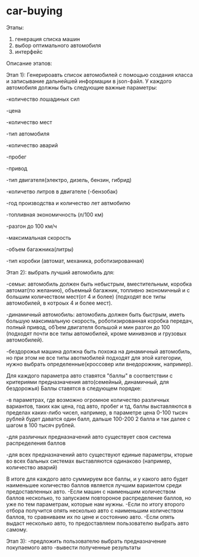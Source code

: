 # car-buying
Этапы:
1) генерация списка машин
2) выбор оптимального автомобиля
3) интерфейс

Описание этапов:


Этап 1):
Генерироавть список автомобилей с помощью создания класса и записывание дальнейшей информации в json-файл.
У каждого автомобиля должны быть следующие важные параметры:

-количество лошадиных сил

-цена

-количество мест

-тип автомобиля

-количество аварий

-пробег

-привод

-тип двигателя(электро, дизель, бензин, гибрид)

-количетво литров в двигателе
(-бензобак)

-год производства и количество лет автмобилю

-топливная экономичность (л/100 км)

-разгон до 100 км/ч

-максимальная скорость

-объем багажника(литры)

-тип коробки (автомат, механика, роботизированная)


Этап 2):
выбрать лучший автомобиль для:

-семьи:
автомобиль должен быть небыстрым, вместительным, коробка автомат(по желанию), объемный багажник, топливно экономичный и с большим количеством мест(от 4 и более) (подходят все типы автомобилей, в котроых 4 и более мест).

-динамичный автомобиль:
автомобиль должен быть быстрым, иметь большую максимальную скорость, роботизированная коробка передач, полный привод, обЪем двигателя большой и мин разгон до 100 (подходят почти все типы автомобилей, кроме минивэнов и грузовых автомобилей).

-бездорожья
машина должна быть похожа на динамичный автомобиль, но при этом не все типы авотмобилей подходят для этой категории, нужно выбрать определенные(кроссовер или внедорожник, например).

Для каждого параметра авто ставятся "баллы" в соответствии с критериями предназначения авто(семейный, динамичный, для бездорожья) Баллы ставятся в следующем порядке:

-в параметрах, где возможно огромное количество различных вариантов, таких как цена, год авто, пробег и тд, баллы выставляются в пределах каких-либо чисел, например, в параметре цена  0-100 тысяч рублей будет даватся один балл, дальше 100-200 2 балла и так далее с шагом в 100 тысяч рублей.

-для различных предназначений авто существует своя система распределения баллов

-для всех предназначений авто существуют единые параметры, кторые во всех бальных системах выставляются одинаково (например, количество аварий)

В итоге для каждого авто суммируем все баллы, и у какого авто будет наименьшее количество баллов является лучшим вариантом среди предоставленных авто.
-Если машин с наименьшим количеством баллов несколько, то запускаем повтороное распределение баллов, но уже по тем параметрам, которые нам нужны.
-Если по итогу второго отбора получится опять несколько авто с наименьшим количеством баллов, то сравниваем их по цене и состоянию авто.
-Если опять выдаст несколько авто, то предоставляем пользователю выбрать авто самому.


Этап 3):
-предложить пользователю выбрать предназначение покупаемого авто
-вывести полученные результаты





















